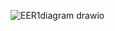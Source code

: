 ![EER1diagram drawio](https://user-images.githubusercontent.com/84247530/158621112-8ba28678-2f72-40f2-9151-ec943a0a2812.png)
